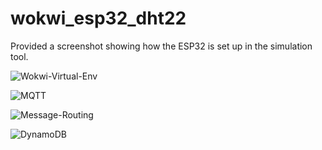 # wokwi_esp32_dht22

Provided a screenshot showing how the ESP32 is set up in the simulation tool.

![Wokwi-Virtual-Env](https://github.com/hasnain393/wokwi_esp32_dht22/assets/56108097/519f8b5a-4f8c-4916-b19e-f36a0c973edb)

![MQTT](https://github.com/hasnain393/wokwi_esp32_dht22/assets/56108097/14985078-502c-4a5c-83a8-4b091f52db7f)

![Message-Routing](https://github.com/hasnain393/wokwi_esp32_dht22/assets/56108097/74a33ac4-0a40-4c0b-af93-ffbc9151603b)

![DynamoDB](https://github.com/hasnain393/wokwi_esp32_dht22/assets/56108097/78877a25-9aa1-4be4-bc60-7475424924d5)



